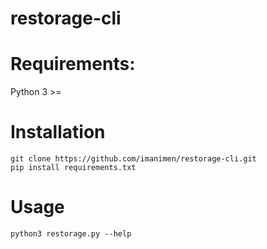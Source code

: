 # restorage-cli

# Requirements: 
Python 3 >= 

# Installation
```
git clone https://github.com/imanimen/restorage-cli.git
pip install requirements.txt

```
# Usage 
```
python3 restorage.py --help 
```
